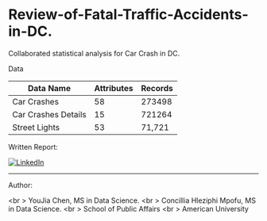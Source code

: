 # Review-of-Fatal-Traffic-Accidents-in-DC.
Collaborated statistical analysis for Car Crash in DC.


Data 


|Data Name|Attributes|Records|
|---------|----------|-------|
|Car Crashes|58|273498|
|Car Crashes Details|15|721264|
|Street Lights|53|71,721 |



Written Report:

[![LinkedIn](https://custom-icon-badges.demolab.com/badge/-Downlaod-blue?style=for-the-badge&logo=paste&logoColor=white)](https://docs.google.com/document/d/1Gncx452fJkDS8yUaoszYlJGWfDC7kq39CmPoOs4TGtg/export?format=pdf)

----
Author: 

<br \>
YouJia Chen, MS in Data Science.
<br \>
Concillia Hleziphi Mpofu, MS in Data Science.
<br \>
School of Public Affairs
<br \>
American University



